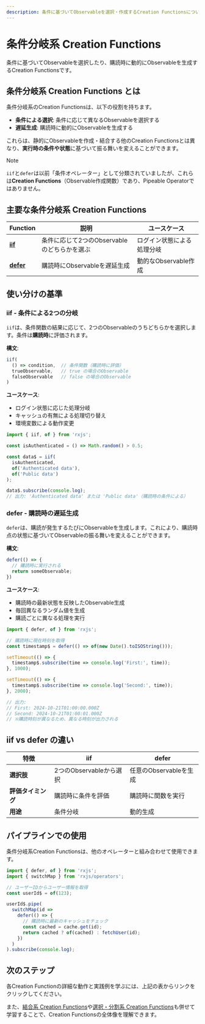 ```yaml
---
description: 条件に基づいてObservableを選択・作成するCreation Functionsについて解説します。iifとdeferの使い分けと実践例を学びます。
---
```


# 条件分岐系 Creation Functions

条件に基づいてObservableを選択したり、購読時に動的にObservableを生成するCreation Functionsです。

## 条件分岐系 Creation Functions とは

条件分岐系のCreation Functionsは、以下の役割を持ちます。

- **条件による選択**: 条件に応じて異なるObservableを選択する
- **遅延生成**: 購読時に動的にObservableを生成する

これらは、静的にObservableを作成・結合する他のCreation Functionsとは異なり、**実行時の条件や状態**に基づいて振る舞いを変えることができます。

> [!NOTE]
> `iif`と`defer`は以前「条件オペレーター」として分類されていましたが、これらは**Creation Functions**（Observable作成関数）であり、Pipeable Operatorではありません。

## 主要な条件分岐系 Creation Functions

| Function | 説明 | ユースケース |
|----------|------|-------------|
| **[iif](/guide/creation-functions/conditional/iif)** | 条件に応じて2つのObservableのどちらかを選ぶ | ログイン状態による処理分岐 |
| **[defer](/guide/creation-functions/conditional/defer)** | 購読時にObservableを遅延生成 | 動的なObservable作成 |

## 使い分けの基準

### iif - 条件による2つの分岐

`iif`は、条件関数の結果に応じて、2つのObservableのうちどちらかを選択します。条件は**購読時**に評価されます。

**構文**:
```typescript
iif(
  () => condition,  // 条件関数（購読時に評価）
  trueObservable,   // true の場合のObservable
  falseObservable   // false の場合のObservable
)
```

**ユースケース**:
- ログイン状態に応じた処理分岐
- キャッシュの有無による処理切り替え
- 環境変数による動作変更

```typescript
import { iif, of } from 'rxjs';

const isAuthenticated = () => Math.random() > 0.5;

const data$ = iif(
  isAuthenticated,
  of('Authenticated data'),
  of('Public data')
);

data$.subscribe(console.log);
// 出力: 'Authenticated data' または 'Public data'（購読時の条件による）
```

### defer - 購読時の遅延生成

`defer`は、購読が発生するたびにObservableを生成します。これにより、購読時点の状態に基づいてObservableの振る舞いを変えることができます。

**構文**:
```typescript
defer(() => {
  // 購読時に実行される
  return someObservable;
})
```

**ユースケース**:
- 購読時の最新状態を反映したObservable生成
- 毎回異なるランダム値を生成
- 購読ごとに異なる処理を実行

```typescript
import { defer, of } from 'rxjs';

// 購読時に現在時刻を取得
const timestamp$ = defer(() => of(new Date().toISOString()));

setTimeout(() => {
  timestamp$.subscribe(time => console.log('First:', time));
}, 1000);

setTimeout(() => {
  timestamp$.subscribe(time => console.log('Second:', time));
}, 2000);

// 出力:
// First: 2024-10-21T01:00:00.000Z
// Second: 2024-10-21T01:00:01.000Z
// ※購読時刻が異なるため、異なる時刻が出力される
```

## iif vs defer の違い

| 特徴 | iif | defer |
|------|-----|-------|
| **選択肢** | 2つのObservableから選択 | 任意のObservableを生成 |
| **評価タイミング** | 購読時に条件を評価 | 購読時に関数を実行 |
| **用途** | 条件分岐 | 動的生成 |

## パイプラインでの使用

条件分岐系Creation Functionsは、他のオペレーターと組み合わせて使用できます。

```typescript
import { defer, of } from 'rxjs';
import { switchMap } from 'rxjs/operators';

// ユーザーIDからユーザー情報を取得
const userId$ = of(123);

userId$.pipe(
  switchMap(id =>
    defer(() => {
      // 購読時に最新のキャッシュをチェック
      const cached = cache.get(id);
      return cached ? of(cached) : fetchUser(id);
    })
  )
).subscribe(console.log);
```

## 次のステップ

各Creation Functionの詳細な動作と実践例を学ぶには、上記の表からリンクをクリックしてください。

また、[結合系 Creation Functions](/guide/creation-functions/combination/)や[選択・分割系 Creation Functions](/guide/creation-functions/selection/)も併せて学習することで、Creation Functionsの全体像を理解できます。
